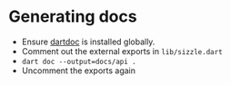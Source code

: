 # Generating docs

- Ensure [dartdoc](https://pub.dev/packages/dartdoc) is installed globally.
- Comment out the external exports in `lib/sizzle.dart`
- `dart doc --output=docs/api .`
- Uncomment the exports again
